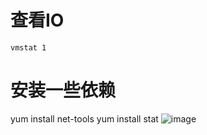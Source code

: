 # 查看IO
`vmstat 1`

# 安装一些依赖
yum install net-tools
yum install stat
![image](https://github.com/user-attachments/assets/1d1857b4-b125-4bc9-a82c-b63eaa23efbc)

